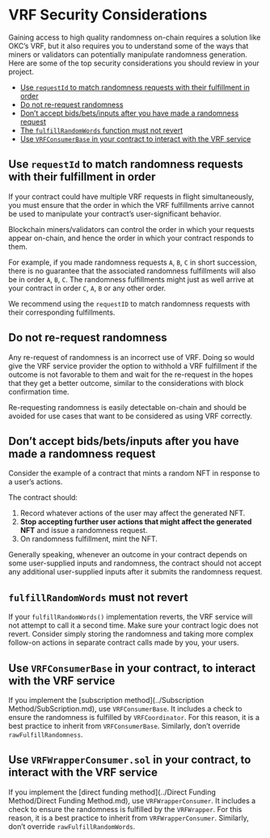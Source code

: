 
# VRF Security Considerations

Gaining access to high quality randomness on-chain requires a solution like OKC’s VRF, but it also requires you to understand some of the ways that miners or validators can potentially manipulate randomness generation. Here are some of the top security considerations you should review in your project.

- [Use `requestId` to match randomness requests with their fulfillment in order](#use-requestid-to-match-randomness-requests-with-their-fulfillment-in-order)
- [Do not re-request randomness](#do-not-re-request-randomness)
- [Don’t accept bids/bets/inputs after you have made a randomness request](#dont-accept-bidsbetsinputs-after-you-have-made-a-randomness-request)
- [The `fulfillRandomWords` function must not revert](#fulfillrandomwords-must-not-revert)
- [Use `VRFConsumerBase` in your contract to interact with the VRF service](#use-vrfconsumerbase-in-your-contract-to-interact-with-the-vrf-service)

## Use `requestId` to match randomness requests with their fulfillment in order

If your contract could have multiple VRF requests in flight simultaneously, you must ensure that the order in which the VRF fulfillments arrive cannot be used to manipulate your contract’s user-significant behavior.

Blockchain miners/validators can control the order in which your requests appear on-chain, and hence the order in which your contract responds to them.

For example, if you made randomness requests `A`, `B`, `C` in short succession, there is no guarantee that the associated randomness fulfillments will also be in order `A`, `B`, `C`. The randomness fulfillments might just as well arrive at your contract in order `C`, `A`, `B` or any other order.

We recommend using the `requestID` to match randomness requests with their corresponding fulfillments.

## Do not re-request randomness

Any re-request of randomness is an incorrect use of VRF. Doing so would give the VRF service provider the option to withhold a VRF fulfillment if the outcome is not favorable to them and wait for the re-request in the hopes that they get a better outcome, similar to the considerations with block confirmation time.

Re-requesting randomness is easily detectable on-chain and should be avoided for use cases that want to be considered as using VRF correctly.

## Don’t accept bids/bets/inputs after you have made a randomness request

Consider the example of a contract that mints a random NFT in response to a user’s actions.

The contract should:

1. Record whatever actions of the user may affect the generated NFT.
2. **Stop accepting further user actions that might affect the generated NFT** and issue a randomness request.
3. On randomness fulfillment, mint the NFT.

Generally speaking, whenever an outcome in your contract depends on some user-supplied inputs and randomness, the contract should not accept any additional user-supplied inputs after it submits the randomness request.

## `fulfillRandomWords` must not revert

If your `fulfillRandomWords()` implementation reverts, the VRF service will not attempt to call it a second time. Make sure your contract logic does not revert. Consider simply storing the randomness and taking more complex follow-on actions in separate contract calls made by you, your users.

## Use `VRFConsumerBase` in your contract, to interact with the VRF service

If you implement the [subscription method](../Subscription Method/SubScription.md), use `VRFConsumerBase`. It includes a check to ensure the randomness is fulfilled by `VRFCoordinator`. For this reason, it is a best practice to inherit from `VRFConsumerBase`. Similarly, don’t override `rawFulfillRandomness`.

## Use `VRFWrapperConsumer.sol` in your contract, to interact with the VRF service

If you implement the [direct funding method](../Direct Funding Method/Direct Funding Method.md), use `VRFWrapperConsumer`. It includes a check to ensure the randomness is fulfilled by the `VRFWrapper`. For this reason, it is a best practice to inherit from `VRFWrapperConsumer`. Similarly, don’t override `rawFulfillRandomWords`.



